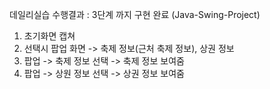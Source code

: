 데일리실습 수행결과 : 3단계 까지 구현 완료 (Java-Swing-Project)

1. 초기화면 캡쳐
2. 선택시 팝업 화면 -> 축제 정보(근처 축제 정보), 상권 정보
3. 팝업 -> 축제 정보 선택 -> 축제 정보 보여줌
4. 팝업 -> 상원 정보 선택 -> 상권 정보 보여줌
